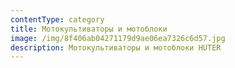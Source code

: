 ```yaml
---
contentType: category
title: Мотокультиваторы и мотоблоки
image: /img/8f406ab04271179d9ae06ea7326c6d57.jpg
description: Мотокультиваторы и мотоблоки HUTER
---
```


